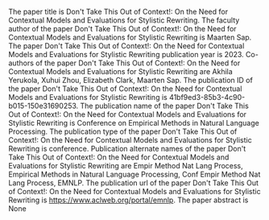 The paper title is Don't Take This Out of Context!: On the Need for Contextual Models and Evaluations for Stylistic Rewriting.
The faculty author of the paper Don't Take This Out of Context!: On the Need for Contextual Models and Evaluations for Stylistic Rewriting is Maarten Sap.
The paper Don't Take This Out of Context!: On the Need for Contextual Models and Evaluations for Stylistic Rewriting publication year is 2023.
Co-authors of the paper Don't Take This Out of Context!: On the Need for Contextual Models and Evaluations for Stylistic Rewriting are Akhila Yerukola, Xuhui Zhou, Elizabeth Clark, Maarten Sap.
The publication ID of the paper Don't Take This Out of Context!: On the Need for Contextual Models and Evaluations for Stylistic Rewriting is 41bf9ed3-85b3-4c90-b015-150e31690253.
The publication name of the paper Don't Take This Out of Context!: On the Need for Contextual Models and Evaluations for Stylistic Rewriting is Conference on Empirical Methods in Natural Language Processing.
The publication type of the paper Don't Take This Out of Context!: On the Need for Contextual Models and Evaluations for Stylistic Rewriting is conference.
Publication alternate names of the paper Don't Take This Out of Context!: On the Need for Contextual Models and Evaluations for Stylistic Rewriting are Empir Method Nat Lang Process, Empirical Methods in Natural Language Processing, Conf Empir Method Nat Lang Process, EMNLP.
The publication url of the paper Don't Take This Out of Context!: On the Need for Contextual Models and Evaluations for Stylistic Rewriting is https://www.aclweb.org/portal/emnlp.
The paper abstract is None
